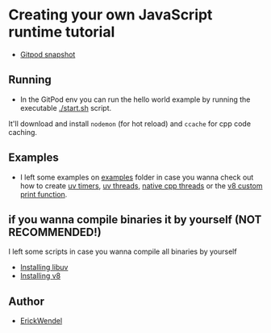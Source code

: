 # Creating your own JavaScript runtime tutorial

- [Gitpod snapshot](https://gitpod.io#snapshot/c39ad9cc-4a4c-4dc4-8d9c-2e027f0ec376)

## Running

- In the GitPod env you can run the hello world example by running the executable [./start.sh](./start.sh) script. 

It'll download and install `nodemon` (for hot reload) and `ccache` for cpp code caching.


## Examples

- I left some examples on [examples](./examples/) folder in case you wanna check out how to create [uv timers](./examples/uv-timers.cpp), [uv threads](./examples/uv-threads.cpp), [native cpp threads](./examples/cpp-native-threads.cpp) or the [v8 custom print function](./examples/v8-print-hello.cpp).

## if you wanna compile binaries it by yourself (NOT RECOMMENDED!)

I left some scripts in case you wanna compile all binaries by yourself

- [Installing libuv](./scripts/libuv-env-script-x86.sh)
- [Installing v8](./scripts/v8-env-script-x86.sh)

## Author

- [ErickWendel](https://github.com/erickwendel)
